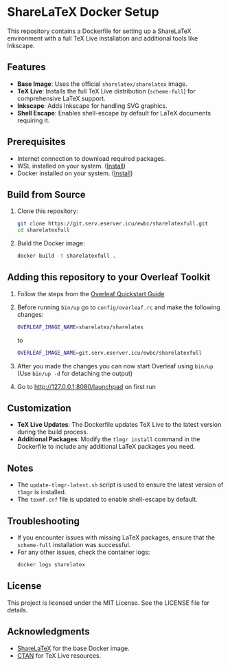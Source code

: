 # ShareLaTeX Docker Setup

This repository contains a Dockerfile for setting up a ShareLaTeX environment with a full TeX Live installation and additional tools like Inkscape.

## Features

- **Base Image**: Uses the official `sharelatex/sharelatex` image.
- **TeX Live**: Installs the full TeX Live distribution (`scheme-full`) for comprehensive LaTeX support.
- **Inkscape**: Adds Inkscape for handling SVG graphics.
- **Shell Escape**: Enables shell-escape by default for LaTeX documents requiring it.

## Prerequisites

- Internet connection to download required packages.
- WSL installed on your system. ([Install](https://learn.microsoft.com/de-de/windows/wsl/install))
- Docker installed on your system. ([Install](https://docs.docker.com/engine/install/ubuntu/))

## Build from Source

1. Clone this repository:
    ```bash
    git clone https://git.serv.eserver.icu/ewbc/sharelatexfull.git
    cd sharelatexfull
    ```

2. Build the Docker image:
    ```bash
    docker build -t sharelatexfull .
    ```

## Adding this repository to your Overleaf Toolkit

1. Follow the steps from the [Overleaf Quickstart Guide](https://github.com/overleaf/toolkit/blob/master/doc/quick-start-guide.md)

2. Before running `bin/up` go to `config/overleaf.rc` and make the following changes:
    ```bash
    OVERLEAF_IMAGE_NAME=sharelatex/sharelatex
    ```
    to
    ```bash
    OVERLEAF_IMAGE_NAME=git.serv.eserver.icu/ewbc/sharelatexfull
    ```

3. After you made the changes you can now start Overleaf using `bin/up` (Use `bin/up -d` for detaching the output)

4. Go to http://127.0.0.1:8080/launchpad on first run


## Customization

- **TeX Live Updates**: The Dockerfile updates TeX Live to the latest version during the build process.
- **Additional Packages**: Modify the `tlmgr install` command in the Dockerfile to include any additional LaTeX packages you need.

## Notes

- The `update-tlmgr-latest.sh` script is used to ensure the latest version of `tlmgr` is installed.
- The `texmf.cnf` file is updated to enable shell-escape by default.

## Troubleshooting

- If you encounter issues with missing LaTeX packages, ensure that the `scheme-full` installation was successful.
- For any other issues, check the container logs:
  ```bash
  docker logs sharelatex
  ```

## License

This project is licensed under the MIT License. See the LICENSE file for details.

## Acknowledgments

- [ShareLaTeX](https://github.com/sharelatex/sharelatex) for the base Docker image.
- [CTAN](https://ctan.org/) for TeX Live resources.
